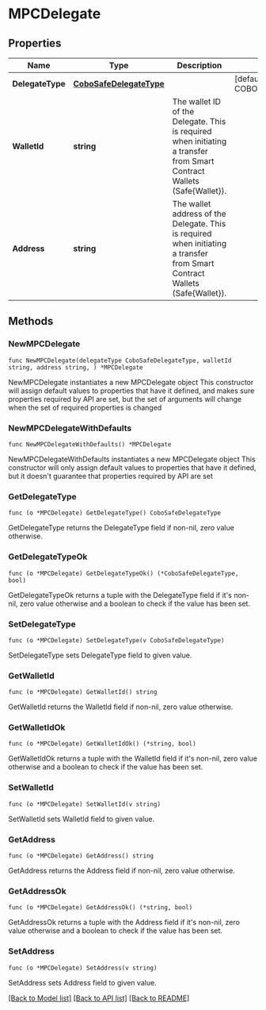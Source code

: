 # MPCDelegate

## Properties

Name | Type | Description | Notes
------------ | ------------- | ------------- | -------------
**DelegateType** | [**CoboSafeDelegateType**](CoboSafeDelegateType.md) |  | [default to COBOSAFEDELEGATETYPE_ORG_CONTROLLED]
**WalletId** | **string** | The wallet ID of the Delegate. This is required when initiating a transfer from Smart Contract Wallets (Safe{Wallet}). | 
**Address** | **string** | The wallet address of the Delegate. This is required when initiating a transfer from Smart Contract Wallets (Safe{Wallet}). | 

## Methods

### NewMPCDelegate

`func NewMPCDelegate(delegateType CoboSafeDelegateType, walletId string, address string, ) *MPCDelegate`

NewMPCDelegate instantiates a new MPCDelegate object
This constructor will assign default values to properties that have it defined,
and makes sure properties required by API are set, but the set of arguments
will change when the set of required properties is changed

### NewMPCDelegateWithDefaults

`func NewMPCDelegateWithDefaults() *MPCDelegate`

NewMPCDelegateWithDefaults instantiates a new MPCDelegate object
This constructor will only assign default values to properties that have it defined,
but it doesn't guarantee that properties required by API are set

### GetDelegateType

`func (o *MPCDelegate) GetDelegateType() CoboSafeDelegateType`

GetDelegateType returns the DelegateType field if non-nil, zero value otherwise.

### GetDelegateTypeOk

`func (o *MPCDelegate) GetDelegateTypeOk() (*CoboSafeDelegateType, bool)`

GetDelegateTypeOk returns a tuple with the DelegateType field if it's non-nil, zero value otherwise
and a boolean to check if the value has been set.

### SetDelegateType

`func (o *MPCDelegate) SetDelegateType(v CoboSafeDelegateType)`

SetDelegateType sets DelegateType field to given value.


### GetWalletId

`func (o *MPCDelegate) GetWalletId() string`

GetWalletId returns the WalletId field if non-nil, zero value otherwise.

### GetWalletIdOk

`func (o *MPCDelegate) GetWalletIdOk() (*string, bool)`

GetWalletIdOk returns a tuple with the WalletId field if it's non-nil, zero value otherwise
and a boolean to check if the value has been set.

### SetWalletId

`func (o *MPCDelegate) SetWalletId(v string)`

SetWalletId sets WalletId field to given value.


### GetAddress

`func (o *MPCDelegate) GetAddress() string`

GetAddress returns the Address field if non-nil, zero value otherwise.

### GetAddressOk

`func (o *MPCDelegate) GetAddressOk() (*string, bool)`

GetAddressOk returns a tuple with the Address field if it's non-nil, zero value otherwise
and a boolean to check if the value has been set.

### SetAddress

`func (o *MPCDelegate) SetAddress(v string)`

SetAddress sets Address field to given value.



[[Back to Model list]](../README.md#documentation-for-models) [[Back to API list]](../README.md#documentation-for-api-endpoints) [[Back to README]](../README.md)



